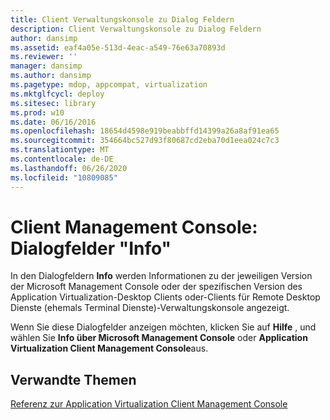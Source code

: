 ```yaml
---
title: Client Verwaltungskonsole zu Dialog Feldern
description: Client Verwaltungskonsole zu Dialog Feldern
author: dansimp
ms.assetid: eaf4a05e-513d-4eac-a549-76e63a70893d
ms.reviewer: ''
manager: dansimp
ms.author: dansimp
ms.pagetype: mdop, appcompat, virtualization
ms.mktglfcycl: deploy
ms.sitesec: library
ms.prod: w10
ms.date: 06/16/2016
ms.openlocfilehash: 18654d4598e919beabbffd14399a26a8af91ea65
ms.sourcegitcommit: 354664bc527d93f80687cd2eba70d1eea024c7c3
ms.translationtype: MT
ms.contentlocale: de-DE
ms.lasthandoff: 06/26/2020
ms.locfileid: "10809085"
---
```

# Client Management Console: Dialogfelder "Info"


In den Dialogfeldern **Info** werden Informationen zu der jeweiligen Version der Microsoft Management Console oder der spezifischen Version des Application Virtualization-Desktop Clients oder-Clients für Remote Desktop Dienste (ehemals Terminal Dienste)-Verwaltungskonsole angezeigt.

Wenn Sie diese Dialogfelder anzeigen möchten, klicken Sie auf **Hilfe** , und wählen Sie **Info über Microsoft Management Console** oder **Application Virtualization Client Management Console**aus.

## Verwandte Themen


[Referenz zur Application Virtualization Client Management Console](application-virtualization-client-management-console-reference.md)

 

 





